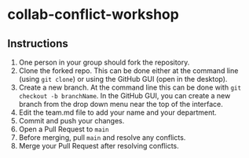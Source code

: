 # collab-conflict-workshop

## Instructions

1. One person in your group should fork the repository. 
2. Clone the forked repo. This can be done either at the command line (using `git clone`) or using the GitHub GUI (open in the desktop).
3. Create a new branch. At the command line this can be done with  `git checkout -b branchName`. In the GitHub GUI, you can create a new branch from the drop down menu near the top of the interface.
4. Edit the team.md file to add your name and your department.
5. Commit and push your changes.
6. Open a Pull Request to `main`
7. Before merging, pull `main` and resolve any conflicts.
8. Merge your Pull Request after resolving conflicts. 
